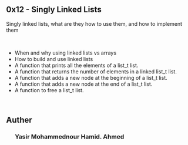 <html>
	<head>
		<h2>0x12 - Singly Linked Lists </h2>
	</head>
	<body>
		<p>Singly linked lists, what are they how to use them, and how to implement them	</p>
		</br>
		<ul>
			<li>When and why using linked lists vs arrays</li>
			<li>How to build and use linked lists</li>
			<li>A function that prints all the elements of a list_t list.</li>
			<li>A function that returns the number of elements in a linked list_t list.</li>
			<li>A function that adds a new node at the beginning of a list_t list.</li>
			<li>A function that adds a new node at the end of a list_t list.</li>
			<li>A function to free a list_t list.</li>
		</ul>
		</br>
		<h2>Auther</h2>
		<ol>
			<h3>Yasir Mohammednour Hamid. Ahmed</h3>
		</ol>
	</body>
</html>
